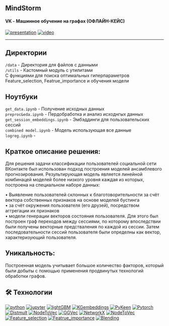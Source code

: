 ## MindStorm
#### VK - Машинное обучение на графах (ОФЛАЙН-КЕЙС)

<!-- ![App Screenshot](https://via.placeholder.com/468x300?text=App+Screenshot+Here) -->
[![presentation](https://img.shields.io/badge/Microsoft_PowerPoint-B7472A?style=for-the-badge&logo=microsoft-powerpoint&logoColor=white&label=%D0%9F%D1%80%D0%B5%D0%B7%D0%B5%D0%BD%D1%82%D0%B0%D1%86%D0%B8%D1%8F)](https://docs.yandex.ru/docs/view?url=ya-disk-public%3A%2F%2F%2BdRQmyK%2FfIWnt3qkyREc5P%2FBIdIsBo3BhN6GRqv69roJxRp%2B0KFrFKbQc0iOS4yaq%2FJ6bpmRyOJonT3VoXnDag%3D%3D&name=MindStorm%20-%20VK%20hackathon.pptx)
[![video](https://img.shields.io/badge/ScreenCast-black?style=for-the-badge&logo=Files&logoColor=white)](https://disk.yandex.ru/i/KcDDQHCymIXmfQ)
<hr>

## Директории
`/data` - Директория для файлов с данными<br>
`/utils` - Кастомный модуль с утилитами<br>
С функциями для поиска оптимальных гиперпараметров Feature_selection, Featrue_importance и обучения модели

## Ноутбуки
`get_data.ipynb` - Получение исходных данных<br>
`preproc&eda.ipynb` - Пердобработка и анализ исходнгых данных<br>
`get_session_embeddings.ipynb` - Эмбэддинги для пользовательских сессий<br>
`combined model.ipynb` - Модель использующая все данные<br>
`logreg.ipynb` - <br>
## Краткое описание решения:
Для решения задачи классификации пользователей социальной сети ВКонтакте был использован подход построения моделей ансамблевого прогнозирования. Результирующая модель является линейной комбинацей моделей более низкого уровня каждая из которых, построена на специальном наборе данных:

• Выявление пользователей склонных к благотоворительности за счёт вектора собственных признаков на основе моделей бустинга<br>
• за счёт окружения пользователя (его друзей), посредством аггрегации их признаков<br>
• модели генерации векторов состояния пользователя. Для этого был построен граф переходов между сессиями, по которому впоследствии были получены векторные предстваления по каждой из сессии. Затем последовательности сессий пользователя были определны как вектор, характеризующий пользователя.<br>
## Уникальность:

Построенная модель учитывает большое количество факторов, который были добыты с помощью применения продвинутых технологий обработки графов.

## 🛠 Технологии

[![python](https://img.shields.io/pypi/pyversions/Torch?color=green&label=python&style=for-the-badge)](https://python.org/)
[![jupyter](https://img.shields.io/badge/Jupyter-black?style=for-the-badge&logo=Jupyter)]()
[![lightGBM](https://img.shields.io/badge/lightGBM-black?style=for-the-badge&logo=lightGBM)]()
[![KGembeddings](https://img.shields.io/badge/KGembeddings-black?style=for-the-badge&logo=KGembeddings)]()
[![PyKeen](https://img.shields.io/badge/PyKeen-black?style=for-the-badge&logo=PyKeen)]()
[![Pytorch](https://img.shields.io/badge/Pytorch-black?style=for-the-badge&logo=Pytorch)]()
[![Distmult](https://img.shields.io/badge/Distmult-black?style=for-the-badge&logo=Distmult)]()
[![NodeToVec](https://img.shields.io/badge/NodeToVec-black?style=for-the-badge&logo=NodeToVec)]()
[![GGVec](https://img.shields.io/badge/GGVec-black?style=for-the-badge&logo=GGVec)]()
[![NetworkX](https://img.shields.io/badge/NetworkX-black?style=for-the-badge&logo=NetworkX)]()
[![NodeToVec](https://img.shields.io/badge/NodeToVec-black?style=for-the-badge&logo=NodeToVec)]()
[![Feature_selection](https://img.shields.io/badge/Feature_selection-black?style=for-the-badge&logo=Feature_selection)]()
[![Featrue_importance](https://img.shields.io/badge/Featrue_importance-black?style=for-the-badge&logo=Featrue_importance)]()
[![Blending](https://img.shields.io/badge/Blending-black?style=for-the-badge&logo=Blending)]()
